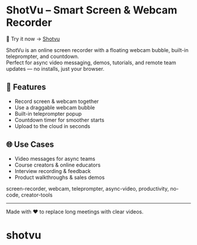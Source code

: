 # ShotVu – Smart Screen & Webcam Recorder

🎥 Try it now → [Shotvu](https://shotvu.com)

ShotVu is an online screen recorder with a floating webcam bubble, built-in teleprompter, and countdown.  
Perfect for async video messaging, demos, tutorials, and remote team updates — no installs, just your browser.

## 🔑 Features
- Record screen & webcam together  
- Use a draggable webcam bubble  
- Built-in teleprompter popup  
- Countdown timer for smoother starts  
- Upload to the cloud in seconds  

## 🌐 Use Cases
- Video messages for async teams  
- Course creators & online educators  
- Interview recording & feedback  
- Product walkthroughs & sales demos  


screen-recorder, webcam, teleprompter, async-video, productivity, no-code, creator-tools


---

Made with ❤️ to replace long meetings with clear videos.


# shotvu
